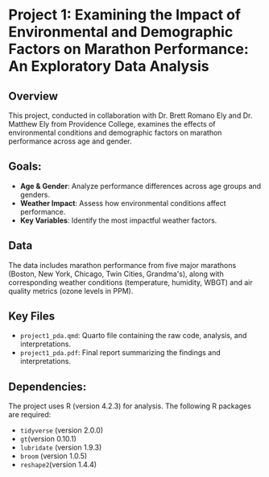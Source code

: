 # Project 1: Examining the Impact of Environmental and Demographic Factors on Marathon Performance: An Exploratory Data Analysis

## Overview

This project, conducted in collaboration with Dr. Brett Romano Ely and Dr. Matthew Ely from Providence College, examines the effects of environmental conditions and demographic factors on marathon performance across age and gender. 

## Goals:
- **Age & Gender**: Analyze performance differences across age groups and genders.
- **Weather Impact**: Assess how environmental conditions affect performance.
- **Key Variables**: Identify the most impactful weather factors.

## Data

The data includes marathon performance from five major marathons (Boston, New York, Chicago, Twin Cities, Grandma's), along with corresponding weather conditions (temperature, humidity, WBGT) and air quality metrics (ozone levels in PPM).

## Key Files

- `project1_pda.qmd`: Quarto file containing the raw code, analysis, and interpretations.
- `project1_pda.pdf`: Final report summarizing the findings and interpretations.


## Dependencies:
The project uses R (version 4.2.3) for analysis. The following R packages are required:

- `tidyverse` (version 2.0.0)
- `gt`(version 0.10.1)
- `lubridate` (version 1.9.3)
- `broom` (version 1.0.5)
- `reshape2`(version 1.4.4)


